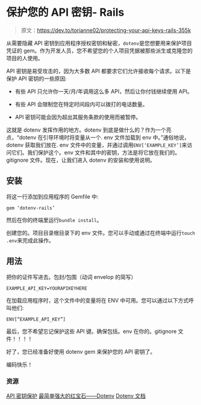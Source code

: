 # 保护您的 API 密钥- Rails

> 原文：<https://dev.to/torianne02/protecting-your-api-keys-rails-355k>

从需要隐藏 API 密钥到应用程序授权密钥和秘密，`dotenv`是您想要用来保护项目凭证的 gem。作为开发人员，您不希望您的个人项目凭据被那些派生或克隆您的项目的人使用。

API 密钥是易受攻击的，因为大多数 API 都要求它们允许接收每个请求。以下是保护 API 密钥的一些原因:

*   有些 API 只允许你一天/月/年调用这么多 API，然后让你付钱继续使用 API。

*   有些 API 会限制您在特定时间段内可以拨打的电话数量。

*   API 密钥可能会因为超出其服务条款的使用而被暂停。

这就是 dotenv 发挥作用的地方。dotenv 到底是做什么的？作为一个亮点，“dotenv 在引导环境时将变量从一个. env 文件加载到 env 中。”通俗地说，dotenv 获取我们放在. env 文件中的变量，并通过调用`ENV[‘EXAMPLE_KEY’]`来访问它们。我们保护这个。env 文件和其中的密钥，方法是将它放在我们的。gitignore 文件。现在，让我们进入 dotenv 的安装和使用说明。

## 安装

将这一行添加到应用程序的 Gemfile 中:

`gem ‘dotenv-rails’`

然后在你的终端里运行`bundle install`。

创建您的。项目目录根目录下的 env 文件。您可以手动或通过在终端中运行`touch .env`来完成此操作。

## 用法

把你的证件写进去。包封/包围（动词 envelop 的简写）

`EXAMPLE_API_KEY=YOURAPIKEYHERE`

在加载应用程序时，这个文件中的变量将在 ENV 中可用。您可以通过以下方式呼叫他们:

`ENV[“EXAMPLE_API_KEY”]`

最后，您不希望忘记保护这些 API 键。确保包括。env 在你的。gitignore 文件！！！！

好了，您已经准备好使用 dotenv gem 来保护您的 API 密钥了。

编码快乐！

### 资源

[API 密钥保护](https://www.approov.io/api-key-protection.html)
[最简单强大的红宝石——Dotenv](https://medium.com/coffee-and-codes/the-simplest-and-powerful-ruby-gem-dotenv-74d64cbc5d5d)
[Dotenv 文档](https://github.com/bkeepers/dotenv)